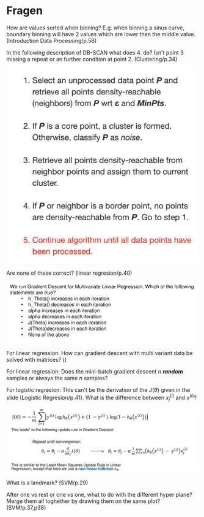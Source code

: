 # Fragen

How are values sorted when binning? E.g. when binning a sinus curve, boundary binning will have 2 values which are lower then the middle value. (Introduction Data Processing/p.58)



In the following description of DB-SCAN what does 4. do? Isn't point 3 missing a repeat or an further condition at point 2. (Clustering/p.34)

![image-20230601105151038](res/Fragen/image-20230601105151038.png)

Are none of these correct? (linear regresion/p.40)

![image-20230601124133202](res/Fragen/image-20230601124133202.png)

For linear regression: How can gradient descent with multi variant data be solved with matrices? ()

For linear regression: Does the mini-batch gradient descent $n$ ***random*** samples or always the same $n$ samples?

For logistic regresion: This can't be the derivation of the $J(\theta)$ given in the slide (Logistic Regresion/p.41). What is the difference between $x^{(i)}_j$ and $x^{(i)}$?

![image-20230601141225439](res/Fragen/image-20230601141225439.png)

What is a landmark? (SVM/p.29)

After one vs rest or one vs one, what to do with the different hyper plane? Merge them all toghether by drawing them on the same plot? (SVM/p.37,p38)